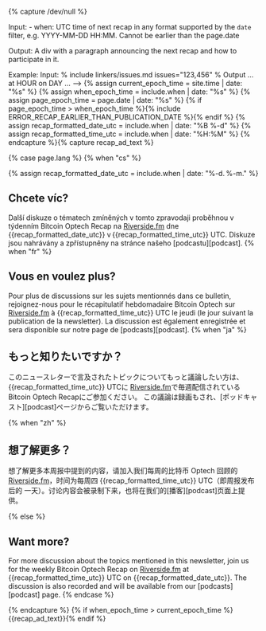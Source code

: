 {% capture /dev/null %}

<!--
recap-ad.md: creates an advertisement for the next recap
-->

  Input:
    - when: UTC time of next recap in any format supported by the `date`
      filter, e.g. YYYY-MM-DD HH:MM.  Cannot be earlier than the
      page.date

  Output:
    A div with a paragraph announcing the next recap and how to
    participate in it.

  Example:
    Input:
      % include linkers/issues.md issues="123,456" %
    Output
      ... at HOUR on DAY ...
-->
{% assign current_epoch_time = site.time | date: "%s" %}
{% assign when_epoch_time = include.when | date: "%s" %}
{% assign page_epoch_time = page.date | date: "%s" %}
{% if page_epoch_time > when_epoch_time %}{% include ERROR_RECAP_EARLIER_THAN_PUBLICATION_DATE %}{% endif %}
{% assign recap_formatted_date_utc = include.when | date: "%B %-d" %}
{% assign recap_formatted_time_utc = include.when | date: "%H:%M" %}
{% endcapture %}{% capture recap_ad_text %}
<div markdown="1" class="callout">

{% case page.lang %}
{% when "cs" %}

{% assign recap_formatted_date_utc = include.when | date: "%-d. %-m." %}

## Chcete víc?

Další diskuze o tématech zmíněných v tomto zpravodaji proběhnou v týdenním
Bitcoin Optech Recap na [Riverside.fm][] dne {{recap_formatted_date_utc}}
v {{recap_formatted_time_utc}} UTC. Diskuze jsou nahrávány a zpřístupněny
na stránce našeho [podcastu][podcast].
{% when "fr" %}

## Vous en voulez plus?

Pour plus de discussions sur les sujets mentionnés dans ce bulletin,
rejoignez-nous pour le récapitulatif hebdomadaire Bitcoin Optech sur
[Riverside.fm][] à {{recap_formatted_time_utc}} UTC le jeudi (le jour suivant la
publication de la newsletter). La discussion est également enregistrée et sera
disponible sur notre page de [podcasts][podcast].
{% when "ja" %}

## もっと知りたいですか？

このニュースレターで言及されたトピックについてもっと議論したい方は、
{{recap_formatted_time_utc}} UTCに
[Riverside.fm][]で毎週配信されているBitcoin Optech Recapにご参加ください。
この議論は録画もされ、[ポッドキャスト][podcast]ページからご覧いただけます。

{% when "zh" %}

## 想了解更多？

想了解更多本周报中提到的内容，请加入我们每周的比特币 Optech 回顾的
[Riverside.fm][]，时间为每周四 {{recap_formatted_time_utc}} UTC（即周报发布后的
一天）。讨论内容会被录制下来，也将在我们的[播客][podcast]页面上提供。

{% else %}
## Want more?

For more discussion about the topics mentioned in this newsletter, join us for
the weekly Bitcoin Optech Recap on [Riverside.fm][] at
{{recap_formatted_time_utc}} UTC on {{recap_formatted_date_utc}}.  The
discussion is also recorded and will be available from our [podcasts][podcast]
page.
{% endcase %}

</div>
{% endcapture %}
{% if when_epoch_time > current_epoch_time %}{{recap_ad_text}}{% endif %}

[Riverside.fm]: https://riverside.fm/studio/bitcoin-optech
